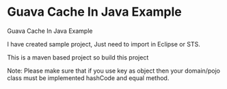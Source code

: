 # Guava Cache In Java Example


 Guava Cache In Java Example
 
 I have created sample project, Just need to import in Eclipse or STS.
   
 This is a maven based project so build this project 
 
 Note: Please make sure that if you use key as object then your domain/pojo class must be implemented hashCode and equal method.
 


